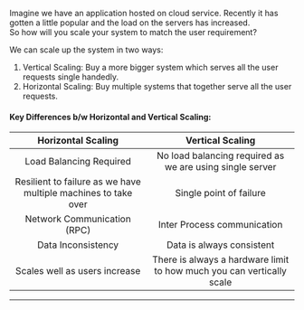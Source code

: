 Imagine we have an application hosted on cloud service. Recently it has gotten a little popular and the load on the servers has increased.  
So how will you scale your system to match the user requirement?

We can scale up the system in two ways:
1. Vertical Scaling: Buy a more bigger system which serves all the user requests single handedly.
2. Horizontal Scaling: Buy multiple systems that together serve all the user requests.

#### Key Differences b/w Horizontal and Vertical Scaling:

|**Horizontal Scaling**|**Vertical Scaling**|
|:---:|:---:|
|Load Balancing Required| No load balancing required as we are using single server
| Resilient to failure as we have multiple machines to take over | Single point of failure |
| Network Communication (RPC) | Inter Process communication |
| Data Inconsistency | Data is always consistent|
| Scales well as users increase | There is always a hardware limit to how much you can vertically scale|

---

